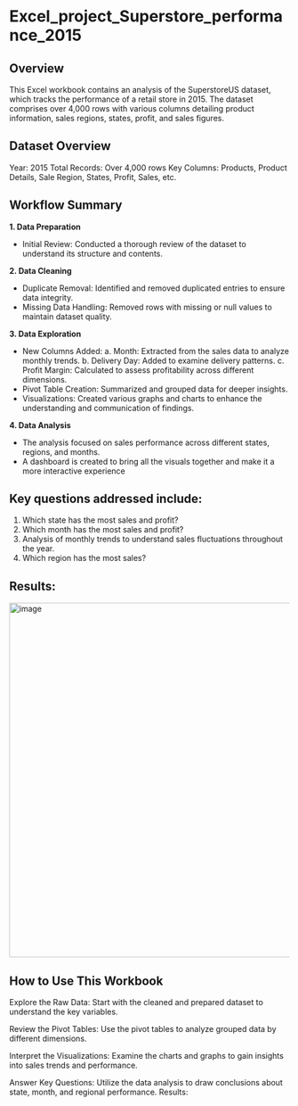 # Excel_project_Superstore_performance_2015

## Overview
This Excel workbook contains an analysis of the SuperstoreUS dataset, which tracks the performance of a retail store in 2015. The dataset comprises over 4,000 rows with various columns detailing product information, sales regions, states, profit, and sales figures.

## Dataset Overview
Year: 2015
Total Records: Over 4,000 rows
Key Columns: Products, Product Details, Sale Region, States, Profit, Sales, etc.

## Workflow Summary
**1. Data Preparation**
  - Initial Review: Conducted a thorough review of the dataset to understand its structure and contents.
    
**2. Data Cleaning**
  - Duplicate Removal: Identified and removed duplicated entries to ensure data integrity.
  - Missing Data Handling: Removed rows with missing or null values to maintain dataset quality.
    
**3. Data Exploration**
  - New Columns Added: 
    a. Month: Extracted from the sales data to analyze monthly trends.
    b. Delivery Day: Added to examine delivery patterns.
    c. Profit Margin: Calculated to assess profitability across different dimensions.
  - Pivot Table Creation: Summarized and grouped data for deeper insights.
  - Visualizations: Created various graphs and charts to enhance the understanding and communication of findings.
    
**4. Data Analysis**
  - The analysis focused on sales performance across different states, regions, and months.
  - A dashboard is created to bring all the visuals together and make it a more interactive experience

## Key questions addressed include:
1. Which state has the most sales and profit?
2. Which month has the most sales and profit?
3. Analysis of monthly trends to understand sales fluctuations throughout the year.
4. Which region has the most sales?

## Results: 
<img width="636" alt="image" src="https://github.com/user-attachments/assets/5ed6211d-c884-4c48-a61c-d7203fad215f">


## How to Use This Workbook
Explore the Raw Data: Start with the cleaned and prepared dataset to understand the key variables.

Review the Pivot Tables: Use the pivot tables to analyze grouped data by different dimensions.

Interpret the Visualizations: Examine the charts and graphs to gain insights into sales trends and performance.

Answer Key Questions: Utilize the data analysis to draw conclusions about state, month, and regional performance.
Results:
